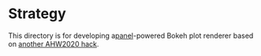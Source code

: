 # Strategy

This directory is for developing a[panel](https://panel.holoviz.org/index.html)-powered Bokeh plot renderer based on [another AHW2020 hack](https://github.com/dr-rodriguez/MovingMast).
